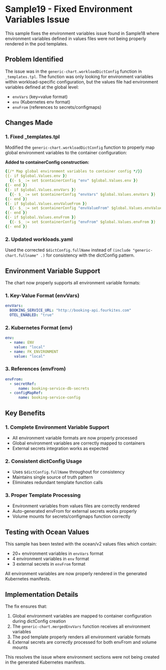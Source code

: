# Sample19 - Fixed Environment Variables Issue

This sample fixes the environment variables issue found in Sample18 where environment variables defined in values files were not being properly rendered in the pod templates.

## Problem Identified

The issue was in the `generic-chart.workloadDictConfig` function in `_templates.tpl`. The function was only looking for environment variables within workload-specific configuration, but the values file had environment variables defined at the global level:

- `envVars` (key=value format)
- `env` (Kubernetes env format)
- `envFrom` (references to secrets/configmaps)

## Changes Made

### 1. Fixed _templates.tpl

Modified the `generic-chart.workloadDictConfig` function to properly map global environment variables to the container configuration:

**Added to containerConfig construction:**
```yaml
{{/* Map global environment variables to container config */}}
{{- if $global.Values.env }}
  {{- $_ := set $containerConfig "env" $global.Values.env }}
{{- end }}
{{- if $global.Values.envVars }}
  {{- $_ := set $containerConfig "envVars" $global.Values.envVars }}
{{- end }}
{{- if $global.Values.envValueFrom }}
  {{- $_ := set $containerConfig "envValueFrom" $global.Values.envValueFrom }}
{{- end }}
{{- if $global.Values.envFrom }}
  {{- $_ := set $containerConfig "envFrom" $global.Values.envFrom }}
{{- end }}
```

### 2. Updated workloads.yaml

Used the corrected `$dictConfig.fullName` instead of `(include "generic-chart.fullname" .)` for consistency with the dictConfig pattern.

## Environment Variable Support

The chart now properly supports all environment variable formats:

### 1. Key-Value Format (envVars)
```yaml
envVars:
  BOOKING_SERVICE_URL: "http://booking-api.fourkites.com"
  OTEL_ENABLED: "true"
```

### 2. Kubernetes Format (env)
```yaml
env:
  - name: ENV
    value: "local"
  - name: FK_ENVIRONMENT
    value: "local"
```

### 3. References (envFrom)
```yaml
envFrom:
  - secretRef:
      name: booking-service-db-secrets
  - configMapRef:
      name: booking-service-config
```

## Key Benefits

### 1. Complete Environment Variable Support
- All environment variable formats are now properly processed
- Global environment variables are correctly mapped to containers
- External secrets integration works as expected

### 2. Consistent dictConfig Usage
- Uses `$dictConfig.fullName` throughout for consistency
- Maintains single source of truth pattern
- Eliminates redundant template function calls

### 3. Proper Template Processing
- Environment variables from values files are correctly rendered
- Auto-generated envFrom for external secrets works properly
- Volume mounts for secrets/configmaps function correctly

## Testing with Ocean Values

This sample has been tested with the ocean/v2 values files which contain:
- 20+ environment variables in `envVars` format
- 4 environment variables in `env` format  
- 3 external secrets in `envFrom` format

All environment variables are now properly rendered in the generated Kubernetes manifests.

## Implementation Details

The fix ensures that:
1. Global environment variables are mapped to container configuration during dictConfig creation
2. The `generic-chart.mergedEnvVars` function receives all environment variables
3. The pod template properly renders all environment variable formats
4. External secrets are correctly processed for both envFrom and volume mounts

This resolves the issue where environment sections were not being created in the generated Kubernetes manifests.
